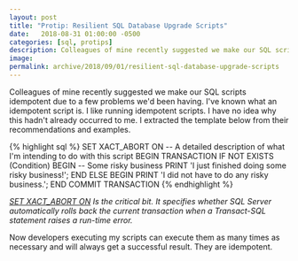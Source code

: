 ```yaml
---
layout: post
title: "Protip: Resilient SQL Database Upgrade Scripts"
date:   2018-08-31 01:00:00 -0500
categories: [sql, protips]
description: Colleagues of mine recently suggested we make our SQL scripts idempotent due to a few problems we'd been having
image: 
permalink: archive/2018/09/01/resilient-sql-database-upgrade-scripts
---
```


Colleagues of mine recently suggested we make our SQL scripts idempotent due to a few problems we'd been having. I've known what an idempotent script is. I like running idempotent scripts. I have no idea why this hadn't already occurred to me. I extracted the template below from their recommendations and examples.

{% highlight sql %}
SET XACT_ABORT ON
-- A detailed description of what I'm intending to do with this script
BEGIN TRANSACTION
    IF NOT EXISTS (Condition)
        BEGIN
            -- Some risky business
            PRINT 'I just finished doing some risky business!';
        END
    ELSE
        BEGIN
            PRINT 'I did not have to do any risky business.';
        END
COMMIT TRANSACTION
{% endhighlight %}

_[SET XACT_ABORT ON](https://docs.microsoft.com/en-us/sql/t-sql/statements/set-xact-abort-transact-sql?view=sql-server-2017) Is the critical bit. It specifies whether SQL Server automatically rolls back the current transaction when a Transact-SQL statement raises a run-time error._

Now developers executing my scripts can execute them as many times as necessary and will always get a successful result. They are idempotent.
 